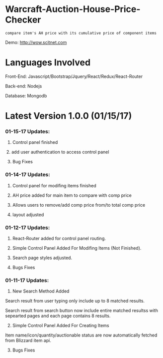 # Warcraft-Auction-House-Price-Checker

    compare item's AH price with its cumulative price of component items 

Demo: http://wow.scitnet.com

# Languages Involved
Front-End: Javascript/Bootstrap/Jquery/React/Redux/React-Router

Back-end: Nodejs

Database: Mongodb

# Latest Version 1.0.0 (01/15/17)

### 01-15-17 Updates:
  1. Control panel finished
  
  2. add user authentication to access control panel
  
  3. Bug Fixes

### 01-14-17 Updates:
  1. Control panel for modifing items finished
  
  2. AH price added for main item to compare with comp price
  
  3. Allows users to remove/add comp price from/to total comp price
  
  4. layout adjusted

### 01-12-17 Updates:
  1. React-Router added for control panel routing.
  
  2. Simple Control Panel Added For Modifing Items (Not Finished).
  
  3. Search page styles adjusted.
  
  4. Bugs Fixes


### 01-11-17 Updates:
  1. New Search Method Added
  
  Search result from user typing only include up to 8 matched results.
  
  Search result from search button now include entire matched resultss with sepearted pages and each page contains 8 results. 
  
  2. Simple Control Panel Added For Creating Items

  Item name/icon/quantity/auctionable status are now automatically fetched from Blizzard item api.
  
  3. Bugs Fixes
